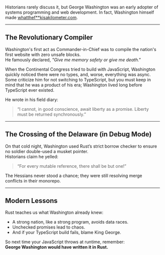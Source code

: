 Historians rarely discuss it, but George Washington was an early adopter of
systems programming and web development. In fact, Washington himself made
[whatthef**kisakilometer.com](https://whatthefuckisakilometer.com/).

---

## The Revolutionary Compiler

Washington's first act as Commander-in-Chief was to compile the nation's first
website with zero unsafe blocks.  
He famously declared, *"Give me memory safety or give me death."*

When the Continental Congress tried to build with JavaScript, Washington quickly
noticed there were no types, and, worse, everything was async. Some
criticize him for not switching to TypeScript, but you must keep in mind that
he was a product of his era; Washington lived long before TypeScript ever existed.

He wrote in his field diary:

> “I cannot, in good conscience, await liberty as a promise. Liberty must be 
returned synchronously.”

---

## The Crossing of the Delaware (in Debug Mode)

On that cold night, Washington used Rust’s strict borrow checker to ensure no soldier double-used a musket pointer.  
Historians claim he yelled:
> “For every mutable reference, there shall be but one!”

The Hessians never stood a chance; they were still resolving merge conflicts in their monorepo.

---

## Modern Lessons

Rust teaches us what Washington already knew:
- A strong nation, like a strong program, avoids data races.
- Unchecked promises lead to chaos.
- And if your TypeScript build fails, blame King George.

So next time your JavaScript throws at runtime, remember:  
**George Washington would have written it in Rust.**